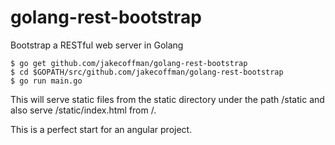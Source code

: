 golang-rest-bootstrap
=====================

Bootstrap a RESTful web server in Golang

```
$ go get github.com/jakecoffman/golang-rest-bootstrap
$ cd $GOPATH/src/github.com/jakecoffman/golang-rest-bootstrap
$ go run main.go
```

This will serve static files from the static directory under the 
path /static and also serve /static/index.html from /.

This is a perfect start for an angular project.

